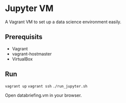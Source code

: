 # Jupyter VM
A Vagrant VM to set up a data science environment easily.

## Prerequisits

- Vagrant
- vagrant-hostmaster
- VirtualBox

## Run

`vagrant up`
`vagrant ssh`
`./run_jupyter.sh`

Open databriefing.vm in your browser.
